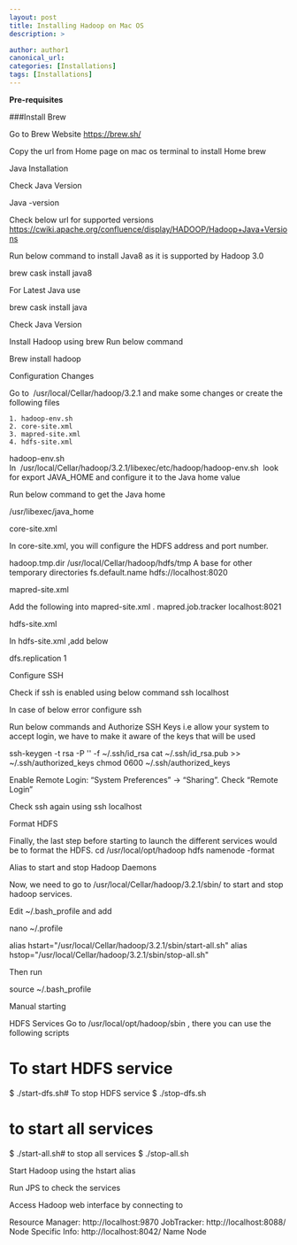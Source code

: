 ```yaml
---
layout: post
title: Installing Hadoop on Mac OS
description: >

author: author1
canonical_url:
categories: [Installations]
tags: [Installations]
---
```

**Pre-requisites**

###Install Brew

Go to Brew Website
https://brew.sh/



Copy the url from Home page on mac os terminal to install Home brew



Java Installation

Check Java Version

Java -version




Check below url for supported versions
https://cwiki.apache.org/confluence/display/HADOOP/Hadoop+Java+Versions


Run below command to install Java8 as it is supported by Hadoop 3.0

brew cask install java8




For Latest Java use

brew cask install java

Check Java Version



Install Hadoop using brew
Run below command

Brew install hadoop







Configuration Changes

Go to  /usr/local/Cellar/hadoop/3.2.1 and make some changes or create the following files

	1. hadoop-env.sh
	2. core-site.xml
	3. mapred-site.xml
	4. hdfs-site.xml

hadoop-env.sh
In  /usr/local/Cellar/hadoop/3.2.1/libexec/etc/hadoop/hadoop-env.sh  look for export JAVA_HOME and configure it to the Java home value

Run below command to get the Java home

/usr/libexec/java_home





core-site.xml

In core-site.xml, you will configure the HDFS address and port number.

<!-- Put site-specific property overrides in this file. -->
<configuration>
  <property>
    <name>hadoop.tmp.dir</name>
    <value>/usr/local/Cellar/hadoop/hdfs/tmp</value>
    <description>A base for other temporary directories</description>             
  </property>
  <property>
    <name>fs.default.name</name>
    <value>hdfs://localhost:8020</value>
  </property>
</configuration>





mapred-site.xml


Add the following into mapred-site.xml .
<configuration>
  <property>
    <name>mapred.job.tracker</name>
    <value>localhost:8021</value>
  </property>
</configuration>




hdfs-site.xml

In hdfs-site.xml ,add below

<configuration>
  <property>
    <name>dfs.replication</name>
    <value>1</value>
  </property>
</configuration>



Configure SSH

Check if ssh is enabled using below command
ssh localhost

In case of below error configure ssh


Run below commands and Authorize SSH Keys i.e allow your system to accept login, we have to make it aware of the keys that will be used

 ssh-keygen -t rsa -P '' -f ~/.ssh/id_rsa
 cat ~/.ssh/id_rsa.pub >> ~/.ssh/authorized_keys
 chmod 0600 ~/.ssh/authorized_keys

Enable Remote Login: “System Preferences” -> “Sharing”. Check “Remote Login”

Check ssh again using ssh localhost




Format HDFS

Finally, the last step before starting to launch the different services would be to format the HDFS.
cd /usr/local/opt/hadoop
hdfs namenode -format






Alias to start and stop Hadoop Daemons

Now, we need to go to /usr/local/Cellar/hadoop/3.2.1/sbin/ to start and stop hadoop services.

Edit ~/.bash_profile and add

nano ~/.profile

alias hstart="/usr/local/Cellar/hadoop/3.2.1/sbin/start-all.sh"
alias hstop="/usr/local/Cellar/hadoop/3.2.1/sbin/stop-all.sh"

Then run

source ~/.bash_profile


Manual starting

HDFS Services
Go to /usr/local/opt/hadoop/sbin , there you can use the following scripts
# To start HDFS service
$ ./start-dfs.sh# To stop HDFS service
$ ./stop-dfs.sh


# to start all services
$ ./start-all.sh# to stop all services
$ ./stop-all.sh



Start Hadoop using the hstart alias




Run JPS to check the services


Access Hadoop web interface by connecting to

Resource Manager: http://localhost:9870
JobTracker: http://localhost:8088/
Node Specific Info: http://localhost:8042/
Name Node
